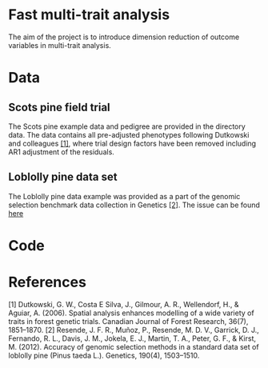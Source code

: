 # Fast multi-trait analysis
The aim of the project is to introduce dimension reduction of outcome variables in multi-trait analysis.

# Data
## Scots pine field trial
The Scots pine example data and pedigree are provided in the directory data. The data contains all pre-adjusted phenotypes following Dutkowski and colleagues [[1]](#1), where trial design factors have been removed including AR1 adjustment of the residuals.
## Loblolly pine data set
The Loblolly pine data example was provided as a part of the genomic selection benchmark data collection in Genetics [[2]](#2). The issue can be found [here](https://academic.oup.com/genetics/article/190/4/1503/6064084)

# Code

# References
<a id="1">[1]</a> Dutkowski, G. W., Costa E Silva, J., Gilmour, A. R., Wellendorf, H., & Aguiar, A. (2006). Spatial analysis enhances modelling of a wide variety of traits in forest genetic trials. Canadian Journal of Forest Research, 36(7), 1851–1870. 
<a id="2">[2]</a> Resende, J. F. R., Muñoz, P., Resende, M. D. V., Garrick, D. J., Fernando, R. L., Davis, J. M., Jokela, E. J., Martin, T. A., Peter, G. F., & Kirst, M. (2012). Accuracy of genomic selection methods in a standard data set of loblolly pine (Pinus taeda L.). Genetics, 190(4), 1503–1510. 
